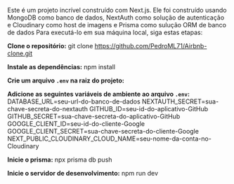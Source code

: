 Este é um projeto incrível construído com Next.js.
Ele foi construído usando MongoDB como banco de dados,
NextAuth como solução de autenticação e
Cloudinary como host de imagens e
Prisma como sulução ORM de banco de dados
Para executá-lo em sua máquina local, siga estas etapas:

**Clone o repositório:**
git clone https://github.com/PedroML71/Airbnb-clone.git

**Instale as dependências:**
npm install

**Crie um arquivo `.env` na raiz do projeto:**

**Adicione as seguintes variáveis de ambiente ao arquivo `.env`:**
DATABASE_URL=seu-url-do-banco-de-dados
NEXTAUTH_SECRET=sua-chave-secreta-do-nextauth
GITHUB_ID=seu-id-do-aplicativo-GitHub
GITHUB_SECRET=sua-chave-secreta-do-aplicativo-GitHub
GOOGLE_CLIENT_ID=seu-id-do-cliente-Google
GOOGLE_CLIENT_SECRET=sua-chave-secreta-do-cliente-Google
NEXT_PUBLIC_CLOUDINARY_CLOUD_NAME=seu-nome-da-conta-no-Cloudinary

**Inicie o prisma:**
npx prisma db push

**Inicie o servidor de desenvolvimento:**
npm run dev
